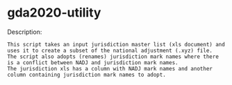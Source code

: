 # gda2020-utility

Description:

    This script takes an input jurisdiction master list (xls document) and
    uses it to create a subset of the national adjustment (.xyz) file.
    The script also adopts (renames) jurisdiction mark names where there 
    is a conflict between NADJ and jurisdiction mark names.
    The jurisdiction xls has a column with NADJ mark names and another
    column containing jurisdiction mark names to adopt. 
